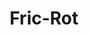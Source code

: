 ---
title: "Fric-Rot"
url: /ciudad-autonoma-de-buenos-aires/fric-rot-avenida-francisco-beiro/
shop: Autowerkstatt
---
